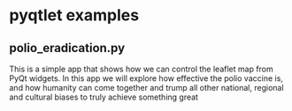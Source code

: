 pyqtlet examples
================

polio_eradication.py
--------------------

This is a simple app that shows how we can control the leaflet map
from PyQt widgets. In this app we will explore how effective the
polio vaccine is, and how humanity can come together and trump all
other national, regional and cultural biases to truly achieve 
something great


